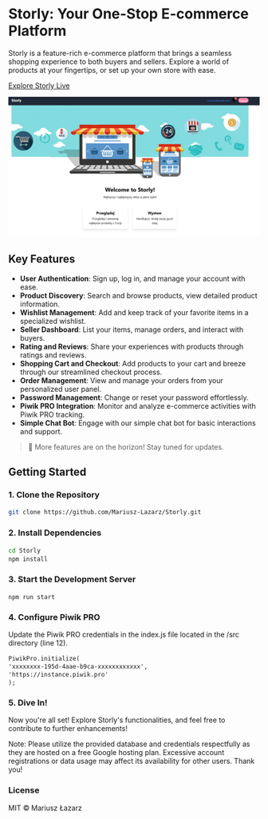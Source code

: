 # Storly: Your One-Stop E-commerce Platform

Storly is a feature-rich e-commerce platform that brings a seamless shopping experience to both buyers and sellers. Explore a world of products at your fingertips, or set up your own store with ease.

[Explore Storly Live](https://storly.netlify.app/)

![Storly Banner](./img/Banner.png)

## Key Features

- **User Authentication**: Sign up, log in, and manage your account with ease.
- **Product Discovery**: Search and browse products, view detailed product information.
- **Wishlist Management**: Add and keep track of your favorite items in a specialized wishlist.
- **Seller Dashboard**: List your items, manage orders, and interact with buyers.
- **Rating and Reviews**: Share your experiences with products through ratings and reviews.
- **Shopping Cart and Checkout**: Add products to your cart and breeze through our streamlined checkout process.
- **Order Management**: View and manage your orders from your personalized user panel.
- **Password Management**: Change or reset your password effortlessly.
- **Piwik PRO Integration**: Monitor and analyze e-commerce activities with Piwik PRO tracking.
- **Simple Chat Bot**: Engage with our simple chat bot for basic interactions and support.

> 🚀 More features are on the horizon! Stay tuned for updates.

## Getting Started

### 1. Clone the Repository

```bash
git clone https://github.com/Mariusz-Lazarz/Storly.git
```

### 2. Install Dependencies

```bash
cd Storly
npm install
```

### 3. Start the Development Server

```
npm run start
```

### 4. Configure Piwik PRO

Update the Piwik PRO credentials in the index.js file located in the /src directory (line 12).

```
PiwikPro.initialize(
'xxxxxxxx-195d-4aae-b9ca-xxxxxxxxxxxx',
'https://instance.piwik.pro'
);
```

### 5. Dive In!

Now you're all set! Explore Storly's functionalities, and feel free to contribute to further enhancements!

Note: Please utilize the provided database and credentials respectfully as they are hosted on a free Google hosting plan. Excessive account registrations or data usage may affect its availability for other users. Thank you!

### License

MIT © Mariusz Łazarz
